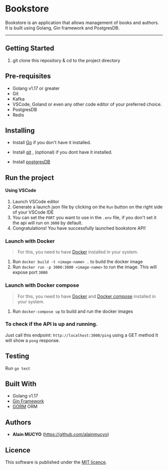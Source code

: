 # Bookstore

Bookstore is an application that allows management of books and authors. It is built using Golang, Gin framework and PostgresDB.

---

## Getting Started

1. git clone this repository & cd to the project directory

## Pre-requisites

* Golang v1.17 or greater
* Git
* Kafka
* VSCode, Goland or even any other code editor of your preferred choice.
* PostgresDB
* Redis

## Installing

* Install [Go](https://go.dev/doc/install) if you don't have it installed.

* Install [git](https://www.digitalocean.com/community/tutorials/how-to-contribute-to-open-source-getting-started-with-git)
  , (optional) if you dont have it installed.

* Install [postgresDB](https://www.postgresql.org/)

## Run the project

#### Using VSCode

1. Launch VSCode editor
2. Generate a launch json file by clicking on the `Run` button on the right side of your VSCode IDE
3. You can set the `PORT` you want to use in the `.env` file, if you don't set it the api will run on `3000` by default.
4. Congratulations! You have successfully launched bookstore API!

### Launch with Docker

> For this, you need to have [Docker](https://www.docker.com/) installed in your system.

1. Run `docker build -t <image-name> .` to build the docker image
2. Run `docker run -p 3000:3000 <image-name>` to run the image. This will expose port `3000`

### Launch with Docker compose

> For this, you need to have [Docker](https://www.docker.com/) and [Docker compose](https://docs.docker.com/compose/) installed in your system.

1. Run `docker-compose up` to build and run the docker images

### To check if the API is up and running.

Just call this endpoint: `http://localhost:3000/ping` using a GET method It will show a `pong` response.


## Testing

Run `go test`

## Built With

* Golang v1.17
* [Gin Framework](https://github.com/gin-gonic/gin)
* [GORM](https://gorm.io/index.html) ORM


## Authors

* **Alain MUCYO** (https://github.com/alainmucyo)

## Licence

This software is published under the [MIT licence](http://opensource.org/licenses/MIT).

